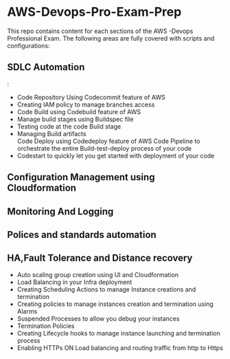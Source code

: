 # AWS-Devops-Pro-Exam-Prep
<p>
This repo contains content for each sections of the AWS -Devops Professional Exam. 
The following areas are fully covered with scripts and configurations:
<h2>SDLC Automation</h2>:
<div>
    <ul>
    <li>Code Repository Using Codecommit feature of AWS</li>
     <li>Creating IAM policy to manage branches access</li>
    <li>Code Build using Codebuild feature of AWS</li> 
    <li>Manage build stages using Buildspec file</li>
    <li>Testing code at the code Build stage</li>
    <li>Managing Build artifacts</li>
    <l1>Code Deploy using Codedeploy feature of AWS</li>
    </li>Code Pipeline to orchestrate the entire Build-test-deploy process of your code</li> 
    <li>Codestart to quickly let you get started with deployment of your code</li>
    </ul>
</div>
<h2>Configuration Management using Cloudformation</h2>
<h2>Monitoring And Logging</h2> 
<h2>Polices and standards automation</h2>
<h2>HA,Fault Tolerance and Distance recovery</h2>
<div>
<ul>
    <li>Auto scaling group creation using UI and Cloudformation</li>
    <li>Load Balancing in your Infra deployment</li>
     <li>Creating Scheduling Actions to manage Instance creations and termination </li>
     <li>Creating policies to manage instances creation and termination using Alarms </li>
     <li>Suspended Processes to allow you debug your instances </li>
     <li>Termination Policies </li>
     <li>Creating Lifecycle hooks to manage instance launching and termination process </li>
     <li>Enabling HTTPs ON Load balancing and routing traffic from http to Https </li>
    </ul>
</div>  
</p>



